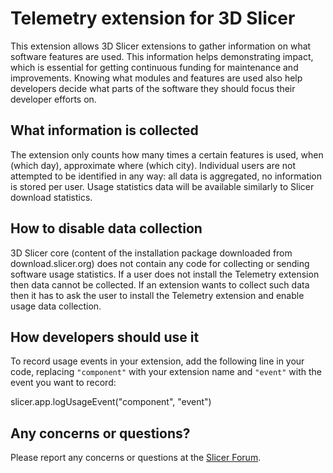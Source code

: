 # Telemetry extension for 3D Slicer

This extension allows 3D Slicer extensions to gather information on what software features are used.
This information helps demonstrating impact, which is essential for getting continuous funding for maintenance and improvements.
Knowing what modules and features are used also help developers decide what parts of the software they should focus their developer efforts on.

## What information is collected

The extension only counts how many times a certain features is used, when (which day), approximate where (which city).
Individual users are not attempted to be identified in any way: all data is aggregated, no information is stored per user. Usage statistics data will be available similarly to Slicer download statistics.

## How to disable data collection

3D Slicer core (content of the installation package downloaded from download.slicer.org) does not contain any code for collecting or sending software usage statistics.
If a user does not install the Telemetry extension then data cannot be collected.
If an extension wants to collect such data then it has to ask the user to install the Telemetry extension and enable usage data collection.

## How developers should use it

To record usage events in your extension, add the following line in your code, replacing `"component"` with your extension name and `"event"` with the event you want to record:

slicer.app.logUsageEvent("component", "event")

## Any concerns or questions?

Please report any concerns or questions at the [Slicer Forum](https://discourse.slicer.org/t/should-we-start-collecting-software-usage-data/30873/81).
